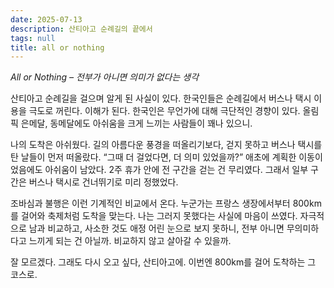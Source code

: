 ```yaml
---
date: 2025-07-13
description: 산티아고 순례길의 끝에서
tags: null
title: all or nothing
---
```


*All or Nothing* *– 전부가 아니면 의미가 없다는 생각*

산티아고 순례길을 걸으며 알게 된 사실이 있다. 한국인들은 순례길에서 버스나 택시 이용을 극도로 꺼린다. 이해가 된다. 한국인은 무언가에 대해 극단적인 경향이 있다. 올림픽 은메달, 동메달에도 아쉬움을 크게 느끼는 사람들이 꽤나 있으니.

나의 도착은 아쉬웠다. 길의 아름다운 풍경을 떠올리기보다, 걷지 못하고 버스나 택시를 탄 날들이 먼저 떠올랐다. “그때 더 걸었다면, 더 의미 있었을까?” 애초에 계획한 이동이었음에도 아쉬움이 남았다. 2주 휴가 안에 전 구간을 걷는 건 무리였다. 그래서 일부 구간은 버스나 택시로 건너뛰기로 미리 정했었다.

조바심과 불행은 이런 기계적인 비교에서 온다. 누군가는 프랑스 생장에서부터 800km를 걸어와 축제처럼 도착을 맞는다. 나는 그러지 못했다는 사실에 마음이 쓰였다. 자극적으로 남과 비교하고, 사소한 것도 애정 어린 눈으로 보지 못하니, 전부 아니면 무의미하다고 느끼게 되는 건 아닐까. 비교하지 않고 살아갈 수 있을까.

잘 모르겠다. 그래도 다시 오고 싶다, 산티아고에. 이번엔 800km를 걸어 도착하는 그 코스로.